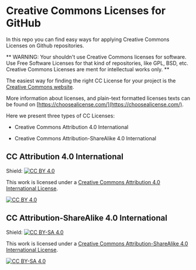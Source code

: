 # Creative Commons Licenses for GitHub

In this repo you can find easy ways for applying Creative Commons Licenses on 
Github repositories.

**
WARNING:
Your shouldn't use Creative Commons licenses for software.
Use Free Software Licenses for that kind of repositories, like GPL, BSD, etc.
Creative Commons Licenses are ment for intellectual works only.
**

The easiest way for finding the right CC License for your project is the
[Creative Commons website](https://creativecommons.org/choose/).

More information about licenses, and plain-text formatted licenses texts can 
be found on [https://choosealicense.com/](https://choosealicense.com/).

Here we present three types of CC Licenses:

* Creative Commons Attribution 4.0 International

* Creative Commons Attribution-ShareAlike 4.0 International



## CC Attribution 4.0 International

Shield: [![CC BY 4.0][cc-by-shield]][cc-by]

This work is licensed under a [Creative Commons Attribution 4.0 International 
License][cc-by].

[![CC BY 4.0][cc-by-image]][cc-by]


[cc-by]: http://creativecommons.org/licenses/by/4.0/
[cc-by-image]: https://i.creativecommons.org/l/by/4.0/88x31.png
[cc-by-shield]: https://img.shields.io/badge/License-CC%20SA%204.0-lightgrey.svg


## CC Attribution-ShareAlike 4.0 International

Shield: [![CC BY-SA 4.0][cc-by-sa-shield]][cc-by-sa]

This work is licensed under a [Creative Commons Attribution-ShareAlike 4.0
International License][cc-by-sa].

[![CC BY-SA 4.0][cc-by-sa-image]][cc-by-sa]

[cc-by-sa]: http://creativecommons.org/licenses/by-sa/4.0/
[cc-by-sa-image]: https://licensebuttons.net/l/by-sa/4.0/88x31.png
[cc-by-sa-shield]: https://img.shields.io/badge/License-CC%20BY--SA%204.0-lightgrey.svg
